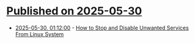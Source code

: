# [Published on 2025-05-30](index.md)

* [2025-05-30, 01:12:00](https://soylentnews.org/article.pl?sid=25/05/29/0327229&from=rss) - [How to Stop and Disable Unwanted Services From Linux System](https://soylentnews.org/article.pl?sid=25/05/29/0327229&from=rss)
